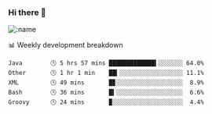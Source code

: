 ### Hi there 👋

<!--
**lv2020/lv2020** is a ✨ _special_ ✨ repository because its `README.md` (this file) appears on your GitHub profile.

Here are some ideas to get you started:

- 🔭 I’m currently working on ...
- 🌱 I’m currently learning ...
- 👯 I’m looking to collaborate on ...
- 🤔 I’m looking for help with ...
- 💬 Ask me about ...
- 📫 How to reach me: ...
- 😄 Pronouns: ...
- ⚡ Fun fact: ...
-->
![:name](https://count.getloli.com/get/@:lv2020)
 <!-- waka-box start -->
📊 Weekly development breakdown
```text
Java        🕓 5 hrs 57 mins █████████████▍░░░░░░░ 64.0%
Other       🕓 1 hr 1 min    ██▎░░░░░░░░░░░░░░░░░░ 11.1%
XML         🕓 49 mins       █▊░░░░░░░░░░░░░░░░░░░  8.9%
Bash        🕓 36 mins       █▍░░░░░░░░░░░░░░░░░░░  6.6%
Groovy      🕓 24 mins       ▉░░░░░░░░░░░░░░░░░░░░  4.4%
```
<!-- Powered by https://github.com/YouEclipse/waka-box-go . -->
<!-- waka-box end -->

